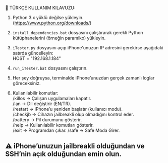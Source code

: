 📌 TÜRKÇE KULLANIM KILAVUZU:

1. Python 3.x yüklü değilse yükleyin.  
   (https://www.python.org/downloads/)

2. `install_dependencies.bat` dosyasını çalıştırarak gerekli Python kütüphanelerini (örneğin paramiko) yükleyin.

3. `iTester.py` dosyasını açıp iPhone'unuzun IP adresini gerekirse aşağıdaki satırda güncelleyin:  
      HOST = "192.168.1.184"

4. `run_iTester.bat` dosyasını çalıştırın.

5. Her şey doğruysa, terminalde iPhone’unuzdan gerçek zamanlı loglar göreceksiniz.

6. Kullanılabilir komutlar:  
   /killos    → Çalışan uygulamaları kapatır.  
   /lan       → Dil değiştirir (EN/TR).  
   /restart   → iPhone’u yeniden başlatır (kullanıcı modu).  
   /checkjb   → Cihazın jailbreakli olup olmadığını kontrol eder.  
   /battery   → Pil durumunu gösterir.  
   /help      → Kullanılabilir komutları gösterir.  
   /exit      → Programdan çıkar.
   /safe      → Safe Moda Girer.
   
⚠️ iPhone’unuzun jailbreakli olduğundan ve SSH’nin açık olduğundan emin olun.
------------------------------------------------------------
